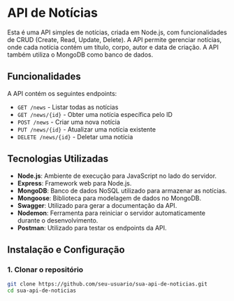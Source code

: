 # API de Notícias

Esta é uma API simples de notícias, criada em Node.js, com funcionalidades de CRUD (Create, Read, Update, Delete). A API permite gerenciar notícias, onde cada notícia contém um título, corpo, autor e data de criação. A API também utiliza o MongoDB como banco de dados.

## Funcionalidades

A API contém os seguintes endpoints:

- `GET /news` - Listar todas as notícias
- `GET /news/{id}` - Obter uma notícia específica pelo ID
- `POST /news` - Criar uma nova notícia
- `PUT /news/{id}` - Atualizar uma notícia existente
- `DELETE /news/{id}` - Deletar uma notícia

## Tecnologias Utilizadas

- **Node.js**: Ambiente de execução para JavaScript no lado do servidor.
- **Express**: Framework web para Node.js.
- **MongoDB**: Banco de dados NoSQL utilizado para armazenar as notícias.
- **Mongoose**: Biblioteca para modelagem de dados no MongoDB.
- **Swagger**: Utilizado para gerar a documentação da API.
- **Nodemon**: Ferramenta para reiniciar o servidor automaticamente durante o desenvolvimento.
- **Postman**: Utilizado para testar os endpoints da API.

## Instalação e Configuração

### 1. Clonar o repositório

```bash
git clone https://github.com/seu-usuario/sua-api-de-noticias.git
cd sua-api-de-noticias
